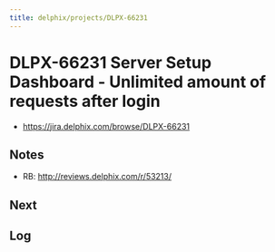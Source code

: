 ```yaml
---
title: delphix/projects/DLPX-66231
---
```


# DLPX-66231 Server Setup Dashboard - Unlimited  amount of requests after login

* https://jira.delphix.com/browse/DLPX-66231

## Notes

* RB: http://reviews.delphix.com/r/53213/

## Next

## Log
